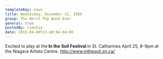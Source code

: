 ```yaml
---
templateKey: news
title: Wednesday, December 31, 1969
group: The Worst Pop Band Ever
general: true
postedBy: timshia
date: 2015-04-09T13:40:04-04:00
---
```

Excited to play at the<span style="font-weight: bold;"> In the Soil Festival </span>in St. Catharines April 25, 8-9pm at the Niagara Artists Centre. <http://www.inthesoil.on.ca/>